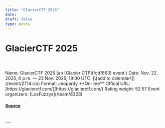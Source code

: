 ```yaml
---
title: "GlacierCTF 2025"
date: 
draft: false
type: posts
---
```

# GlacierCTF 2025

<br/>

<br/>
Name: GlacierCTF 2025 (an [Glacier CTF](/ctf/863) event.)  
Date: Nov. 22, 2025, 6 p.m. — 23 Nov. 2025, 18:00 UTC  [\[add to calendar\]](/event/2714.ics)  
Format: Jeopardy  
**On-line**  
Offical URL: [https://glacierctf.com/](https://glacierctf.com/)  
Rating weight: 52.57  
Event organizers: [LosFuzzys](/team/8323)

#### [Source](https://ctftime.org/event/2714)

<br/>
---
